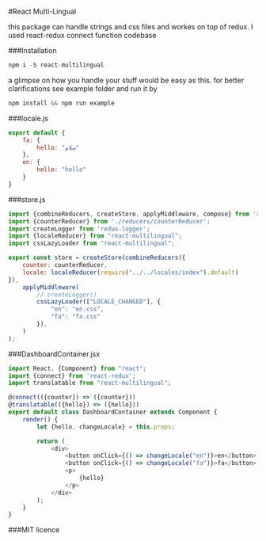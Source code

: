 #React Multi-Lingual

this package can handle strings and css files and workes on top of redux. 
I used react-redux connect function codebase

###Installation
```s
npm i -S react-multilingual
```

a glimpse on how you handle your stuff would be easy as this. 
for better clarifications see example folder and run it by
```js
npm install && npm run example
```

###locale.js
```js
export default {
	fa: {
		hello: "سلام"
	},
	en: {
		hello: "hello"
	}
}
```

###store.js
```js
import {combineReducers, createStore, applyMiddleware, compose} from 'redux';
import {counterReducer} from './reducers/counterReducer';
import createLogger from 'redux-logger';
import {localeReducer} from "react-multilingual";
import cssLazyLoader from "react-multilingual";

export const store = createStore(combineReducers({
	counter: counterReducer,
	locale: localeReducer(require("../../locales/index").default)
}), 
	applyMiddleware(
		// createLogger()
		cssLazyLoader(["LOCALE_CHANGED"], {
			"en": "en.css",
			"fa": "fa.css"
		}),
	)
);
```

###DashboardContainer.jsx
```js
import React, {Component} from "react";
import {connect} from 'react-redux';
import translatable from "react-multilingual";

@connect(({counter}) => ({counter}))
@translatable(({hello}) => ({hello}))
export default class DashboardContainer extends Component {
	render() {
		let {hello, changeLocale} = this.props;

		return (
			<div>
				<button onClick={() => changeLocale("en")}>en</button>
				<button onClick={() => changeLocale("fa")}>fa</button>
				<p>
					{hello}
				</p>
			</div>
		);
	}
}
```


###MIT licence
  

